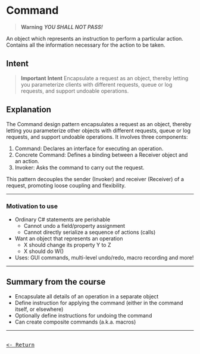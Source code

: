 # Command

> **Warning**
> ***YOU SHALL NOT PASS!***

An object which represents an instruction to perform a particular action. Contains all the information necessary for the action to be taken.

## Intent

> **Important**
> **Intent**
> Encapsulate a request as an object, thereby letting you parameterize clients with different requests, queue or log requests, and support undoable operations.

## Explanation

The Command design pattern encapsulates a request as an object, thereby letting you parameterize other objects with different requests, queue or log requests, and support undoable operations. It involves three components:

1. Command: Declares an interface for executing an operation.
2. Concrete Command: Defines a binding between a Receiver object and an action.
3. Invoker: Asks the command to carry out the request.

This pattern decouples the sender (Invoker) and receiver (Receiver) of a request, promoting loose coupling and flexibility.

---

### Motivation to use

- Ordinary C# statements are perishable
  - Cannot undo a field/property assignment
  - Cannot directly serialize a sequence of actions (calls)
- Want an object that represents an operation
  - X should change its property Y to Z
  - X should do W()
- Uses: GUI commands, multi-level undo/redo, macro recording and more!

---

## Summary from the course

- Encapsulate all details of an operation in a separate object
- Define instruction for applying the command (either in the command itself, or elsewhere)
- Optionally define instructions for undoing the command
- Can create composite commands (a.k.a. macros)

---

[<kbd><br><- Return<br></kbd>](DesignPatterns.md)
